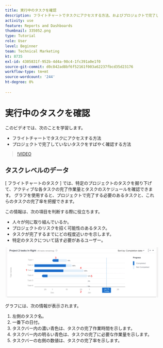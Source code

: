 ```yaml
---
title: 実行中のタスクを確認
description: フライトチャートでタスクにアクセスする方法、およびプロジェクトで完了していないタスクをすばやく確認する方法について説明します。 [!DNL  Workfront].
activity: use
feature: Reports and Dashboards
thumbnail: 335052.png
type: Tutorial
role: User
level: Beginner
team: Technical Marketing
kt: 8735
exl-id: 4305831f-952b-4d4a-98c4-1fc391a0e1f0
source-git-commit: d0c842ad8bf6f52161f003a62237fbcd35d23176
workflow-type: tm+mt
source-wordcount: '244'
ht-degree: 0%

---
```


# 実行中のタスクを確認

このビデオでは、次のことを学習します。

* フライトチャートでタスクにアクセスする方法
* プロジェクトで完了していないタスクをすばやく確認する方法

>[!VIDEO](https://video.tv.adobe.com/v/335052/?quality=12)

## タスクレベルのデータ

[ フライトチャートのタスク ] では、特定のプロジェクトのタスクを掘り下げて、アクティブな各タスクの完了作業量とタスクのスケジュールを確認できます。 グラフを使用すると、プロジェクトで完了する必要のあるタスクと、これらのタスクの完了率を把握できます。

この情報は、次の項目を判断する際に役立ちます。

* 人々が何に取り組んでいるか。
* プロジェクトのリスクを招く可能性のあるタスク。
* タスクが完了するまでにどの程度近いかを示します。
* 特定のタスクについて話す必要があるユーザー。

![下の箇条書き記号で説明されている領域に番号が付いたフライトチャートのタスクを示す画像](assets/section-2-11.png)

グラフには、次の情報が表示されます。

1. 左側のタスク名。
1. 一番下の日付。
1. タスクバー内の濃い青色は、タスクの完了作業時間を示します。
1. タスクバー内の明るい青色は、タスクの完了に必要な作業量を示します。
1. タスクバーの右側の数値は、タスクの完了率を示します。
